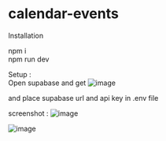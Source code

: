# calendar-events


Installation 

npm i <br>
npm run dev

Setup :<br>
Open supabase and get 
![image](https://github.com/user-attachments/assets/aca9c90e-b42e-4e1e-88be-dd97c1f5ea94)


and place  supabase url and api key in .env file


screenshot :
![image](https://github.com/user-attachments/assets/03b1f362-b3fc-4cd6-849f-381a66b72581)

![image](https://github.com/user-attachments/assets/aed452e9-38ea-411c-8449-c90d56e4f897)

